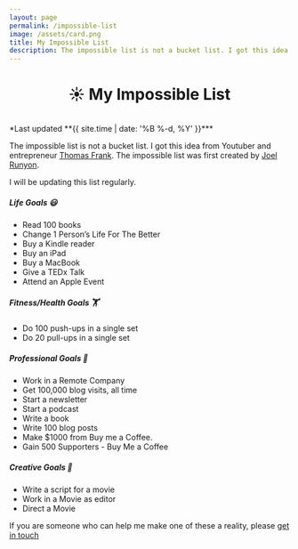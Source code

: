 ```yaml
---	
layout: page
permalink: /impossible-list
image: /assets/card.png
title: My Impossible List
description: The impossible list is not a bucket list. I got this idea from Youtuber and entrepreneur Thomas Frank
---
```

<h1 style="text-align:center;" >☀️ My Impossible List</h1>

<br>
*Last updated **{{ site.time | date: '%B %-d, %Y' }}***


The impossible list is not a bucket list. I got this idea from Youtuber and entrepreneur [Thomas Frank](https://thomasjfrank.com/). The impossible list was first created by [Joel Runyon](https://impossiblehq.com/impossible-list/).

I will be updating this list regularly.

##### Life Goals 😃

- Read 100 books
- Change 1 Person’s Life For The Better
- Buy a Kindle reader
- Buy an iPad
- Buy a MacBook
- Give a TEDx Talk
- Attend an Apple Event

##### Fitness/Health Goals 🏋️

- Do 100 push-ups in a single set
- Do 20 pull-ups in a single set

##### Professional Goals 💼

- Work in a Remote Company
- Get 100,000 blog visits, all time
- Start a newsletter
- Start a podcast
- Write a book
- Write 100 blog posts
- Make $1000 from Buy me a Coffee.
- Gain 500 Supporters - Buy Me a Coffee

##### Creative Goals 🎨

- Write a script for a movie
- Work in a Movie as editor
- Direct a Movie

If you are someone who can help me make one of these a reality, please [get in touch](mailto:hi@vyshnav.xyz)